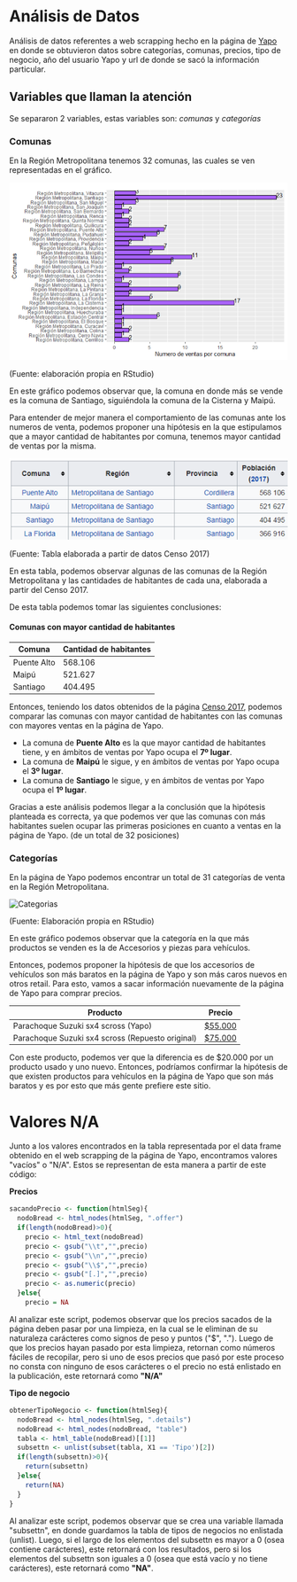 # Análisis de Datos 

Análisis de datos referentes a web scrapping hecho en la página de [Yapo](https://www.yapo.cl/region_metropolitana?ca=15_s&o=) en donde se obtuvieron datos sobre categorías, comunas, precios, tipo de negocio, año del usuario Yapo y url de donde se sacó la información particular. 

## Variables que llaman la atención

Se separaron 2 variables, estas variables son: *comunas* y *categorías* 

### Comunas 

En la Región Metropolitana tenemos 32 comunas, las cuales se ven representadas en el gráfico. 

![Comunas](https://raw.githubusercontent.com/Xiomycv/TrabajoGraficos/master/Gráfico_comunas.png)

(Fuente: elaboración propia en RStudio)

En este gráfico podemos observar que, la comuna en donde más se vende es la comuna de Santiago, siguiéndola la comuna de la Cisterna y Maipú.

Para entender de mejor manera el comportamiento de las comunas ante los numeros de venta, podemos proponer una hipótesis en la que estipulamos que a mayor cantidad de habitantes por comuna, tenemos mayor cantidad de ventas por la misma. 

![Habitantes por comuna](https://github.com/Xiomycv/TrabajoGraficos/blob/master/Tabladecomunasyhabitantes.png)

(Fuente: Tabla elaborada a partir de datos Censo 2017)

En esta tabla, podemos observar algunas de las comunas de la Región Metropolitana y las cantidades de habitantes de cada una, elaborada a partir del Censo 2017.

De esta tabla podemos tomar las siguientes conclusiones: 

#### Comunas con mayor cantidad de habitantes

| Comuna | Cantidad de habitantes |
| ------------- | ------------- |
| Puente Alto  | 568.106  |
| Maipú  | 521.627  |
| Santiago  | 404.495 |


Entonces, teniendo los datos obtenidos de la página [Censo 2017](http://www.censo2017.cl/descargue-aqui-resultados-de-comunas/), podemos comparar las comunas con mayor cantidad de habitantes con las comunas con mayores ventas en la página de Yapo. 

+ La comuna de **Puente Alto** es la que mayor cantidad de habitantes tiene, y en ámbitos de ventas por Yapo ocupa el **7º lugar**.
+ La comuna de **Maipú** le sigue, y en ámbitos de ventas por Yapo ocupa el **3º lugar**.
+ La comuna de **Santiago** le sigue, y en ámbitos de ventas por Yapo ocupa el **1º lugar**. 

Gracias a este análisis podemos llegar a la conclusión que la hipótesis planteada es correcta, ya que podemos ver que las comunas con más habitantes suelen ocupar las primeras posiciones en cuanto a ventas en la página de Yapo. (de un total de 32 posiciones)

### Categorías 

En la página de Yapo podemos encontrar un total de 31 categorías de venta en la Región Metropolitana. 

![Categorias](https://raw.githubusercontent.com/Xiomycv/TrabajoGraficos/master/Gráfico_categorias.png)

(Fuente: Elaboración propia en RStudio)

En este gráfico podemos observar que la categoría en la que más productos se venden es la de Accesorios y piezas para vehículos.

Entonces, podemos proponer la hipótesis de que los accesorios de vehículos son más baratos en la página de Yapo y son más caros nuevos en otros retail. 
Para esto, vamos a sacar información nuevamente de la página de Yapo para comprar precios. 

| Producto | Precio |
| ------------- | ------------- |
| Parachoque Suzuki sx4 scross (Yapo) | [$55.000](https://www.yapo.cl/region_metropolitana/accesorios_vehiculos/parachoque_suzuki_sx4_scross_envio_regiones_73763604.htm?ca=15_s&oa=73763604&xsp=31)  |
| Parachoque Suzuki sx4 scross (Repuesto original) | [$75.000](https://repuestosoriginales.cl/parachoque/5307-parachoque-delantero-suzuki-sx4-s-cross-08-11.html)  |

Con este producto, podemos ver que la diferencia es de $20.000 por un producto usado y uno nuevo. Entonces, podríamos confirmar la hipótesis de que existen productos para vehículos en la página de Yapo que son más baratos y es por esto que más gente prefiere este sitio. 


# Valores N/A

Junto a los valores encontrados en la tabla representada por el data frame obtenido en el web scrapping de la página de Yapo, encontramos valores "vacíos" o "N/A".
Estos se representan de esta manera a partir de este código:

**Precios**
```r
sacandoPrecio <- function(htmlSeg){
  nodoBread <- html_nodes(htmlSeg, ".offer")
  if(length(nodoBread)>0){
    precio <- html_text(nodoBread)
    precio <- gsub("\\t","",precio)
    precio <- gsub("\\n","",precio)
    precio <- gsub("\\$","",precio)
    precio <- gsub("[.]","",precio)
    precio <- as.numeric(precio)
  }else{
    precio = NA
```
Al analizar este script, podemos observar que los precios sacados de la página deben pasar por una limpieza, en la cual se le eliminan de su naturaleza carácteres como signos de peso y puntos ("$", "."). 
Luego de que los precios hayan pasado por esta limpieza, retornan como números fáciles de recopilar, pero si uno de esos precios que pasó por este proceso no consta con ninguno de esos carácteres o el precio no está enlistado en la publicación, este retornará como **"N/A"**

**Tipo de negocio**
```r
obtenerTipoNegocio <- function(htmlSeg){
  nodoBread <- html_nodes(htmlSeg, ".details")
  nodoBread <- html_nodes(nodoBread, "table")
  tabla <- html_table(nodoBread)[[1]]
  subsettn <- unlist(subset(tabla, X1 == 'Tipo')[2])
  if(length(subsettn)>0){
    return(subsettn)
  }else{
    return(NA)
  }
}
```
Al analizar este script, podemos observar que se crea una variable llamada "subsettn", en donde guardamos la tabla de tipos de negocios no enlistada (unlist). Luego, si el largo de los elementos del subsettn es mayor a 0 (osea contiene carácteres), este retornará con los resultados, pero si los elementos del subsettn son iguales a 0 (osea que está vacío y no tiene carácteres), este retornará como **"NA"**.





